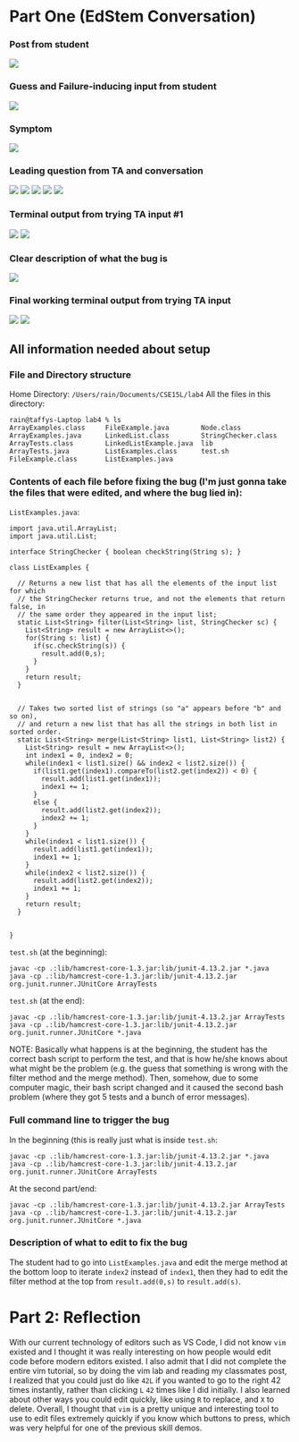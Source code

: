 # Part One (EdStem Conversation)
### Post from student
![](images/part2.png)
### Guess and Failure-inducing input from student
![](images/part25.png)
### Symptom
![](images/part26.png)
### Leading question from TA and conversation
![](images/part3.png)
![](images/part4.png)
![](images/part5.png)
![](images/part6.png)
![](images/part7.png)
### Terminal output from trying TA input #1
![](images/part9.png)
![](images/part8.png)
### Clear description of what the bug is
![](images/part10.png)
### Final working terminal output from trying TA input
![](images/part12.png)
![](images/part11.png)

## All information needed about setup
### File and Directory structure
Home Directory: `/Users/rain/Documents/CSE15L/lab4`
All the files in this directory:
```
rain@taffys-Laptop lab4 % ls
ArrayExamples.class     FileExample.java        Node.class
ArrayExamples.java      LinkedList.class        StringChecker.class
ArrayTests.class        LinkedListExample.java  lib
ArrayTests.java         ListExamples.class      test.sh
FileExample.class       ListExamples.java
```
### Contents of each file before fixing the bug (I'm just gonna take the files that were edited, and where the bug lied in):

`ListExamples.java`:
```
import java.util.ArrayList;
import java.util.List;

interface StringChecker { boolean checkString(String s); }

class ListExamples {

  // Returns a new list that has all the elements of the input list for which
  // the StringChecker returns true, and not the elements that return false, in
  // the same order they appeared in the input list;
  static List<String> filter(List<String> list, StringChecker sc) {
    List<String> result = new ArrayList<>();
    for(String s: list) {
      if(sc.checkString(s)) {
        result.add(0,s);
      }
    }
    return result;
  }


  // Takes two sorted list of strings (so "a" appears before "b" and so on),
  // and return a new list that has all the strings in both list in sorted order.
  static List<String> merge(List<String> list1, List<String> list2) {
    List<String> result = new ArrayList<>();
    int index1 = 0, index2 = 0;
    while(index1 < list1.size() && index2 < list2.size()) {
      if(list1.get(index1).compareTo(list2.get(index2)) < 0) {
        result.add(list1.get(index1));
        index1 += 1;
      }
      else {
        result.add(list2.get(index2));
        index2 += 1;
      }
    }
    while(index1 < list1.size()) {
      result.add(list1.get(index1));
      index1 += 1;
    }
    while(index2 < list2.size()) {
      result.add(list2.get(index2));
      index1 += 1;
    }
    return result;
  }


}
```
`test.sh` (at the beginning):
```
javac -cp .:lib/hamcrest-core-1.3.jar:lib/junit-4.13.2.jar *.java
java -cp .:lib/hamcrest-core-1.3.jar:lib/junit-4.13.2.jar org.junit.runner.JUnitCore ArrayTests
```
`test.sh` (at the end):
```
javac -cp .:lib/hamcrest-core-1.3.jar:lib/junit-4.13.2.jar ArrayTests
java -cp .:lib/hamcrest-core-1.3.jar:lib/junit-4.13.2.jar org.junit.runner.JUnitCore *.java
```
NOTE:
Basically what happens is at the beginning, the student has the correct bash script to perform the test, and that is how he/she knows about what might be the problem (e.g. the guess that something is wrong with the filter method and the merge method). Then, somehow, due to some computer magic, their bash script changed and it caused the second bash problem (where they got 5 tests and a bunch of error messages).
### Full command line to trigger the bug
In the beginning (this is really just what is inside `test.sh`:
```
javac -cp .:lib/hamcrest-core-1.3.jar:lib/junit-4.13.2.jar *.java
java -cp .:lib/hamcrest-core-1.3.jar:lib/junit-4.13.2.jar org.junit.runner.JUnitCore ArrayTests
```
At the second part/end:
```
javac -cp .:lib/hamcrest-core-1.3.jar:lib/junit-4.13.2.jar ArrayTests
java -cp .:lib/hamcrest-core-1.3.jar:lib/junit-4.13.2.jar org.junit.runner.JUnitCore *.java
```
### Description of what to edit to fix the bug
The student had to go into `ListExamples.java` and edit the merge method at the bottom loop to iterate `index2` instead of `index1`, then they had to edit the filter method at the top from `result.add(0,s)` to `result.add(s)`.

# Part 2: Reflection
With our current technology of editors such as VS Code, I did not know `vim` existed and I thought it was really interesting on how people would edit code before modern editors existed. I also admit that I did not complete the entire vim tutorial, so by doing the vim lab and reading my classmates post, I realized that you could just do like `42L` if you wanted to go to the right 42 times instantly, rather than clicking `L` `42` times like I did initially. I also learned about other ways you could edit quickly, like using `R` to replace, and `X` to delete. Overall, I thought that `vim` is a pretty unique and interesting tool to use to edit files extremely quickly if you know which buttons to press, which was very helpful for one of the previous skill demos.
